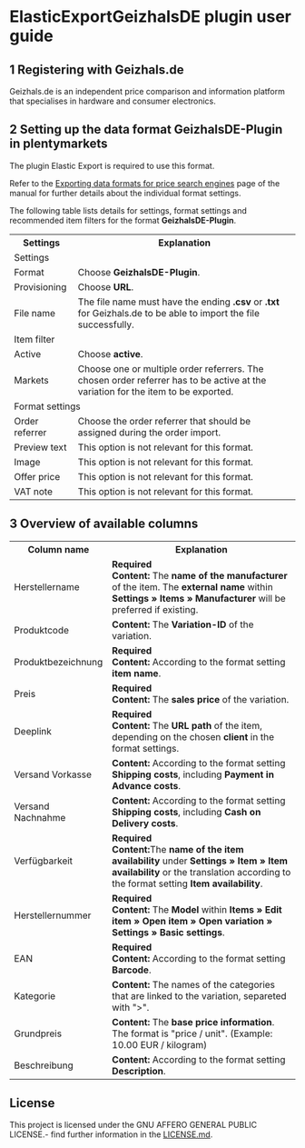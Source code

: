 # ElasticExportGeizhalsDE plugin user guide

<div class="container-toc"></div>

## 1 Registering with Geizhals.de

Geizhals.de is an independent price comparison and information platform that specialises in hardware and consumer electronics.

## 2 Setting up the data format GeizhalsDE-Plugin in plentymarkets

The plugin Elastic Export is required to use this format.

Refer to the [Exporting data formats for price search engines](https://knowledge.plentymarkets.com/en/basics/data-exchange/exporting-data#30) page of the manual for further details about the individual format settings.

The following table lists details for settings, format settings and recommended item filters for the format **GeizhalsDE-Plugin**.
<table>
    <tr>
        <th>
            Settings
        </th>
        <th>
            Explanation
        </th>
    </tr>
    <tr>
        <td class="th" colspan="2">
            Settings
        </td>
    </tr>
    <tr>
        <td>
            Format
        </td>
        <td>
            Choose <b>GeizhalsDE-Plugin</b>.
        </td>        
    </tr>
    <tr>
        <td>
            Provisioning
        </td>
        <td>
            Choose <b>URL</b>.
        </td>        
    </tr>
    <tr>
        <td>
            File name
        </td>
        <td>
            The file name must have the ending <b>.csv</b> or <b>.txt</b> for Geizhals.de to be able to import the file successfully.
        </td>        
    </tr>
    <tr>
        <td class="th" colspan="2">
            Item filter
        </td>
    </tr>
    <tr>
        <td>
            Active
        </td>
        <td>
            Choose <b>active</b>.
        </td>        
    </tr>
    <tr>
        <td>
            Markets
        </td>
        <td>
            Choose one or multiple order referrers. The chosen order referrer has to be active at the variation for the item to be exported.
        </td>        
    </tr>
    <tr>
        <td class="th" colspan="2">
            Format settings
        </td>
    </tr>
    <tr>
        <td>
            Order referrer
        </td>
        <td>
            Choose the order referrer that should be assigned during the order import.
        </td>        
    </tr>
    <tr>
        <td>
            Preview text
        </td>
        <td>
            This option is not relevant for this format.
        </td>        
    </tr>
    <tr>
        <td>
            Image
        </td>
        <td>
            This option is not relevant for this format.
        </td>        
    </tr>
    <tr>
        <td>
            Offer price
        </td>
        <td>
            This option is not relevant for this format.
        </td>        
    </tr>
    <tr>
        <td>
            VAT note
        </td>
        <td>
            This option is not relevant for this format.
        </td>        
    </tr>
</table>

## 3 Overview of available columns

<table>
    <tr>
		<th>
			Column name
		</th>
		<th>
			Explanation
		</th>
	</tr>
	<tr>
        <td>
            Herstellername
        </td>
        <td>
            <b>Required</b><br>
            <b>Content:</b> The <b>name of the manufacturer</b> of the item. The <b>external name</b> within <b>Settings » Items » Manufacturer</b> will be preferred if existing.
        </td>        
    </tr>
    <tr>
        <td>
            Produktcode
        </td>
        <td>
            <b>Content:</b> The <b>Variation-ID</b> of the variation.
        </td>        
    </tr>
    <tr>
        <td>
            Produktbezeichnung
        </td>
        <td>
            <b>Required</b><br>
            <b>Content:</b> According to the format setting <b>item name</b>.
        </td>        
    </tr>
	<tr>
		<td>
			Preis
		</td>
		<td>
		    <b>Required</b><br>
			<b>Content:</b> The <b>sales price</b> of the variation.
		</td>        
	</tr>
	<tr>
		<td>
			Deeplink
		</td>
		<td>
		    <b>Required</b><br>
			<b>Content:</b> The <b>URL path</b> of the item, depending on the chosen <b>client</b> in the format settings.
		</td>        
	</tr>
	<tr>
		<td>
			Versand Vorkasse
		</td>
		<td>
			<b>Content:</b> According to the format setting <b>Shipping costs</b>, including <b>Payment in Advance costs</b>.
		</td>        
	</tr>
	<tr>
		<td>
			Versand Nachnahme
		</td>
		<td>
			<b>Content:</b> According to the format setting <b>Shipping costs</b>, including <b>Cash on Delivery costs</b>.
		</td>        
	</tr>
    <tr>
        <td>
            Verfügbarkeit
        </td>
        <td>
            <b>Required</b><br>
            <b>Content:</b>The <b>name of the item availability</b> under <b>Settings » Item » Item availability</b> or the translation according to the format setting <b>Item availability</b>.
        </td>        
    </tr>
    <tr>
        <td>
            Herstellernummer
        </td>
        <td>
            <b>Required</b><br>
            <b>Content:</b> The <b>Model</b> within <b>Items » Edit item » Open item » Open variation » Settings » Basic settings</b>.
        </td>        
    </tr>
	<tr>
		<td>
			EAN
		</td>
		<td>
		    <b>Required</b><br>
		    <b>Content:</b> According to the format setting <b>Barcode</b>.
		</td>        
	</tr>
	<tr>
		<td>
			Kategorie
		</td>
		<td>
			<b>Content:</b> The names of the categories that are linked to the variation, separeted with ">".
		</td>        
	</tr>
	<tr>
		<td>
			Grundpreis
		</td>
		<td>
			<b>Content:</b> The <b>base price information</b>. The format is "price / unit". (Example: 10.00 EUR / kilogram)
		</td>        
	</tr>
	<tr>
        <td>
            Beschreibung
        </td>
        <td>
            <b>Content:</b> According to the format setting <b>Description</b>.
        </td>        
    </tr>
</table>

## License

This project is licensed under the GNU AFFERO GENERAL PUBLIC LICENSE.- find further information in the [LICENSE.md](https://github.com/plentymarkets/plugin-elastic-export-geizhals-de/blob/master/LICENSE.md).
